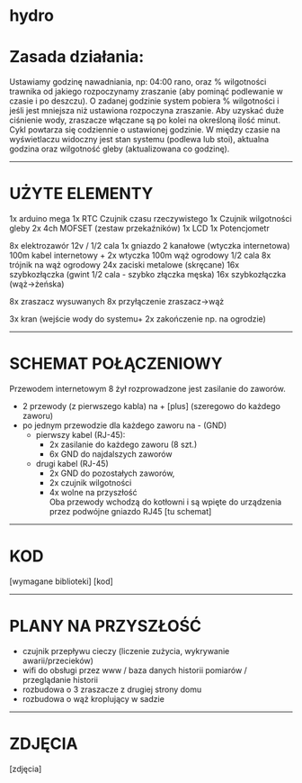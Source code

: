# hydro
# Zasada działania: 
Ustawiamy godzinę nawadniania, np: 04:00 rano, oraz % wilgotności trawnika od jakiego rozpoczynamy zraszanie (aby pominąć podlewanie w czasie i po deszczu). O zadanej godzinie system pobiera % wilgotności i jeśli jest mniejsza niż ustawiona rozpoczyna zraszanie. Aby uzyskać duże ciśnienie wody, zraszacze włączane są po kolei na określoną ilość minut. Cykl powtarza się codziennie o ustawionej godzinie. W między czasie na wyświetlaczu widoczny jest stan systemu (podlewa lub stoi), aktualna godzina oraz wilgotność gleby (aktualizowana co godzinę). 

--------------------------------------------------------------------------------------------------------------------------
# UŻYTE ELEMENTY 
1x arduino mega
1x RTC Czujnik czasu rzeczywistego 
1x Czujnik wilgotności gleby 
2x 4ch MOFSET (zestaw przekaźników) 
1x LCD 
1x Potencjometr 

8x elektrozawór 12v  / 1/2 cala 
1x gniazdo 2 kanałowe (wtyczka internetowa) 
100m kabel internetowy + 2x wtyczka 
100m wąż ogrodowy 1/2 cala 
8x trójnik na wąż ogrodowy 
24x zaciski metalowe (skręcane)
16x szybkozłączka (gwint 1/2 cala - szybko złączka męska) 
16x szybkozłączka (wąż->żeńska)

8x zraszacz wysuwanych 
8x przyłączenie zraszacz->wąż 

3x kran (wejście wody do systemu+ 2x zakończenie np. na ogrodzie) 

--------------------------------------------------------------------------------------------------------------------------
# SCHEMAT POŁĄCZENIOWY 
Przewodem internetowym 8 żył rozprowadzone jest zasilanie do zaworów. 
- 2 przewody (z pierwszego kabla) na + [plus] (szeregowo do każdego zaworu) 
- po jednym przewodzie dla każdego zaworu na - (GND) 
     - pierwszy kabel (RJ-45): 
          - 2x zasilanie do każdego zaworu (8 szt.) 
          - 6x GND do najdalszych zaworów
     - drugi kabel (RJ-45)
          - 2x GND do pozostałych zaworów, 
          - 2x czujnik wilgotności
          - 4x wolne na przyszłość  
Oba przewody wchodzą do kotłowni i są wpięte do urządzenia przez podwójne gniazdo RJ45 
[tu schemat]


--------------------------------------------------------------------------------------------------------------------------
# KOD
[wymagane biblioteki]
[kod]

--------------------------------------------------------------------------------------------------------------------------
# PLANY NA PRZYSZŁOŚĆ
 - czujnik przepływu cieczy (liczenie zużycia, wykrywanie awarii/przecieków) 
 - wifi do obsługi przez www / baza danych historii pomiarów / przeglądanie historii 
 - rozbudowa o 3 zraszacze z drugiej strony domu
 - rozbudowa o wąż kroplujący w sadzie 

--------------------------------------------------------------------------------------------------------------------------
# ZDJĘCIA 
[zdjęcia]

